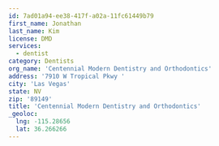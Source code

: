 ```yaml
---
id: 7ad01a94-ee38-417f-a02a-11fc61449b79
first_name: Jonathan
last_name: Kim
license: DMD
services:
  - dentist
category: Dentists
org_name: 'Centennial Modern Dentistry and Orthodontics'
address: '7910 W Tropical Pkwy '
city: 'Las Vegas'
state: NV
zip: '89149'
title: 'Centennial Modern Dentistry and Orthodontics'
_geoloc:
  lng: -115.28656
  lat: 36.266266
---
```

